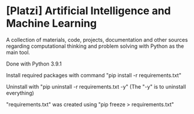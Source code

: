 # [Platzi] Artificial Intelligence and Machine Learning

A collection of materials, code, projects, documentation and other sources regarding computational thinking and problem solving with Python as the main tool. 

Done with Python 3.9.1

Install required packages with command "pip install -r requirements.txt"

Uninstall with "pip uninstall -r requirements.txt -y" (The "-y" is to uninstall everything)

"requirements.txt" was created using "pip freeze > requirements.txt"
